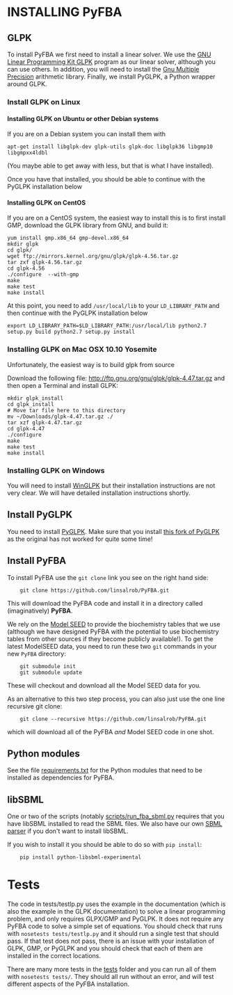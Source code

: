 # INSTALLING PyFBA

## GLPK

To install PyFBA we first need to install a linear solver. We use the [GNU Linear Programming Kit
GLPK](https://www.gnu.org/software/glpk/) program as our linear solver, although you can use others. In addition, you
will need to install the [Gnu Multiple Precision](https://gmplib.org/) arithmetic library. Finally, we install PyGLPK, a
Python wrapper around GLPK.

### Install GLPK on Linux

#### Installing GLPK on Ubuntu or other Debian systems

If you are on a Debian system you can install them with

``` apt-get install libglpk-dev glpk-utils glpk-doc libglpk36 libgmp10 libgmpxx4ldbl ```

(You maybe able to get away with less, but that is what I have installed).

Once you have that installed, you should be able to continue with the PyGLPK installation below

#### Installing GLPK on CentOS

If you are on a CentOS system, the easiest way to install this is to first install GMP, download the GLPK library from
GNU, and build it:

    yum install gmp.x86_64 gmp-devel.x86_64
    mkdir glpk 
    cd glpk/ 
    wget ftp://mirrors.kernel.org/gnu/glpk/glpk-4.56.tar.gz
    tar zxf glpk-4.56.tar.gz
    cd glpk-4.56 
    ./configure  --with-gmp
    make 
    make test 
    make install

At this point, you need to add `/usr/local/lib` to your `LD_LIBRARY_PATH` and then continue with the PyGLPK installation
below

``` export LD_LIBRARY_PATH=$LD_LIBRARY_PATH:/usr/local/lib python2.7 setup.py build python2.7 setup.py install ```


### Installing GLPK on Mac OSX 10.10 Yosemite

Unfortunately, the easiest way is to build glpk from source

Download the following file: http://ftp.gnu.org/gnu/glpk/glpk-4.47.tar.gz and then open a Terminal and install GLPK:

    mkdir glpk_install
    cd glpk_install
    # Move tar file here to this directory 
    mv ~/Downloads/glpk-4.47.tar.gz ./ 
    tar xzf glpk-4.47.tar.gz 
    cd glpk-4.47
    ./configure
    make 
    make test 
    make install

### Installing GLPK on Windows

You will need to install [WinGLPK](http://winglpk.sourceforge.net/) but their installation instructions are not very
clear. We will have detailed installation instructions shortly.

## Install PyGLPK

You need to install [PyGLPK](https://github.com/bradfordboyle/pyglpk). Make sure that you install [this fork of
PyGLPK](https://github.com/bradfordboyle/pyglpk) as the original has not worked for quite some time!


## Install PyFBA

To install PyFBA use the `git clone` link you see on the right hand side:
 
```
    git clone https://github.com/linsalrob/PyFBA.git
```
 
This will download the PyFBA code and install it in a directory called (imaginatively) **PyFBA**. 

We rely on the [Model SEED](http://www.theseed.org/models) to provide the biochemistry tables that we use (although we 
have designed PyFBA with the potential to use biochemistry tables from other sources if they become publicly 
available!). To get the latest ModelSEED data, you need to run these two `git` commands in your new `PyFBA` directory:

```
    git submodule init
    git submodule update
```

These will checkout and download all the Model SEED data for you.

As an alternative to this two step process, you can also just use the one line recursive git clone:

```
    git clone --recursive https://github.com/linsalrob/PyFBA.git
```

which will download all of the PyFBA *and* Model SEED code in one shot.


## Python modules

See the file [requirements.txt](requirements.txt) for the Python modules that need to be installed as dependencies for
PyFBA.

## libSBML

One or two of the scripts (notably [scripts/run_fba_sbml.py](scripts/run_fba_sbml.py) requires that you have libSBML 
installed to read the SBML files. We also have our own [SBML parser](parser/SBML.py) if you don't want to install 
libSBML.

If you wish to install it you should be able to do so with `pip install`:

```
    pip install python-libsbml-experimental
````


# Tests

The code in tests/testlp.py uses the example in the documentation (which is also the example in the GLPK documentation)
to solve a linear programming problem, and only requires GLPX/GMP and PyGLPK. It does not require any PyFBA code to
solve a simple set of equations. You should check that runs with `nosetests tests/testlp.py` and it should run a single
test that should pass. If that test does not pass, there is an issue with your installation of GLPK, GMP, or PyGLPK and
you should check that each of them are installed in the correct locations.

There are many more tests in the [tests](tests/) folder and you can run all of them with `nosetests tests/`. They 
should all run without an error, and will test different aspects of the PyFBA installation.


